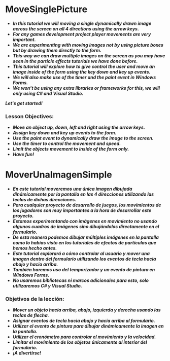 # MoveSinglePicture

- **_In this tutorial we will moving a single dynamically drawn image across the screen on all 4 directions using the arrow keys._**
- **_For any games development project player movements are very important._**
- **_We are experimenting with moving images not by using picture boxes but by drawing them directly to the form._**
- **_This way we can draw multiple images on the screen as you may have seen in the particle effects tutorials we have done before._**
- **_This tutorial will explore how to give control the user and move an image inside of the form using the key down and key up events._**
- **_We will also make use of the timer and the paint event in Windows Forms._**
- **_We won’t be using any extra libraries or frameworks for this, we will only using C# and  Visual Studio._**

**_Let's get started!_**

### Lesson Objectives:

- **_Move an object up, down, left and right using the arrow keys._**
- **_Assign key down and key up events to the form._**
- **_Use the paint event to dynamically draw the image to the screen._**
- **_Use the timer to control the movement and speed._**
- **_Limit the objects movement to inside of the form only._**
- **_Have fun!_**

# MoverUnaImagenSimple

- **_En este tutorial moveremos una única imagen dibujada dinámicamente por la pantalla en las 4 direcciones utilizando las teclas de dichas direcciones._**
- **_Para cualquier proyecto de desarrollo de juegos, los movimientos de los jugadores son muy importantes a la hora de desarrollar este proyecto._**
- **_Estamos experimentando con imágenes en movimiento no usando algunos cuadros de imágenes sino dibujándolos directamente en el formulario._**
- **_De esta manera podemos dibujar múltiples imágenes en la pantalla como lo habías visto en los tutoriales de efectos de partículas que hemos hecho antes._**
- **_Este tutorial explorará a cómo controlar al usuario y mover una imagen dentro del formulario utilizando los eventos de tecla hacia abajo y hacia arriba._**
- **_También haremos uso del temporizador y un evento de pintura en Windows Forms._**
- **_No usaremos bibliotecas ni marcos adicionales para esto, solo utilizaremos C# y Visual Studio._**

### Objetivos de la lección:

- **_Mover un objeto hacia arriba, abajo, izquierda y derecha usando las teclas de flecha._**
- **_Asignar eventos de tecla hacia abajo y hacia arriba al formulario._**
- **_Utilizar el evento de pintura para dibujar dinámicamente la imagen en la pantalla._**
- **_Utilizar el cronómetro para controlar el movimiento y la velocidad._**
- **_Limitar el movimiento de los objetos únicamente al interior del formulario._**
- **_¡A divertirse!_**
